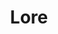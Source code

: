 ---
title:         "Lore"
description:   "Lore is a podcast about folklore. Monsters, myths, and creatures of our wildest nightmares. Every town has a ghost story, and every story has a root. Lore looks into the past of monster stories, finds the truth, and tells the tale."
url-thumbnail: "http://static.libsyn.com/p/assets/9/a/0/4/9a0410edb2668a67/lore-coverart2.jpg"
url-rss:       "http://lorepodcast.libsyn.com/rss"
url-web:       "http://www.lorepodcast.com/"
url-itunes:    "https://itunes.apple.com/us/podcast/lore/id978052928?mt=2&uo=4"
tags:          [fringe,history]
---
